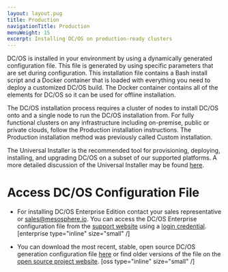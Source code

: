 ```yaml
---
layout: layout.pug
title: Production 
navigationTitle: Production 
menuWeight: 15
excerpt: Installing DC/OS on production-ready clusters
---
```


DC/OS is installed in your environment by using a dynamically generated configuration file. This file is generated by using specific parameters that are set during configuration. This installation file contains a Bash install script and a Docker container that is loaded with everything you need to deploy a customized DC/OS build. The Docker container contains all of the elements for DC/OS so it can be used for offline installation.

The DC/OS installation process requires a cluster of nodes to install DC/OS onto and a single node to run the DC/OS installation from. For fully functional clusters on any infrastructure including on-premise, public or private clouds, follow the Production installation instructions. The Production installation method was previously called Custom installation. 

The Universal Installer is the recommended tool for provisioning, deploying, installing, and upgrading DC/OS on a subset of our supported platforms. A more detailed discussion of the Universal Installer may be found [here](/1.11/installing/evaluation/#overview-of-universal-installer).

# Access DC/OS Configuration File

- For installing DC/OS Enterprise Edition contact your sales representative or <sales@mesosphere.io>. You can access the DC/OS Enterprise configuration file from the [support website](https://support.mesosphere.com/s/downloads) using a [login credential](https://support.mesosphere.com/s/login/). [enterprise type="inline" size="small" /]

- You can download the most recent, stable, open source DC/OS generation configuration file [here](https://downloads.dcos.io/dcos/stable/dcos_generate_config.sh) or find older versions of the file on the [open source project website](https://dcos.io/releases/). [oss type="inline" size="small" /]